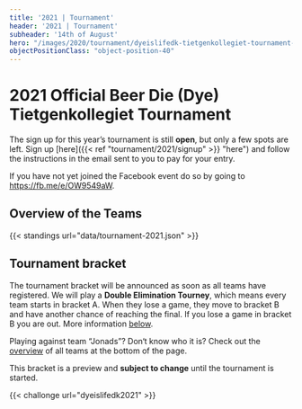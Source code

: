 ```yaml
---
title: '2021 | Tournament'
header: '2021 | Tournament'
subheader: '14th of August'
hero: "/images/2020/tournament/dyeislifedk-tietgenkollegiet-tournament-2020.jpeg"
objectPositionClass: "object-position-40"
---
```


# 2021 Official Beer Die (Dye) Tietgenkollegiet Tournament

The sign up for this year’s tournament is still **open**, but only a few spots are left. Sign up [here]({{< ref "tournament/2021/signup" >}} "here") and follow the instructions in the email sent to you to pay for your entry.

If you have not yet joined the Facebook event do so by going to https://fb.me/e/OW9549aW.

## Overview of the Teams

{{< standings url="data/tournament-2021.json" >}}

## Tournament bracket

The tournament bracket will be announced as soon as all teams have registered. We will play a **Double Elimination Tourney**, which means every team starts in bracket A. When they lose a game, they move to bracket B and have another chance of reaching the final. If you lose a game in bracket B you are out. More information [below](#double-elimination).

Playing against team “Jonads”? Don‘t know who it is? Check out the [overview](#overview-of-the-teams) of all teams at the bottom of the page.

This bracket is a preview and **subject to change** until the tournament is started.

{{< challonge url="dyeislifedk2021" >}}
